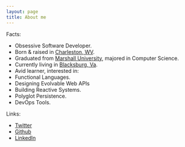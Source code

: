 ```yaml
---
layout: page
title: About me 
---
```


Facts:
 * Obsessive Software Developer.
 * Born & raised in [Charleston, WV](http://en.wikipedia.org/wiki/Charleston,_West_Virginia).
 * Graduated from [Marshall University](http://en.wikipedia.org/wiki/Marshall_University), majored in Computer Science.
 * Currently living in [Blacksburg, Va](http://en.wikipedia.org/wiki/Blacksburg,_Virginia).
 * Avid learner, interested in:
  * Functional Languages.
  * Designing Evolvable Web APIs
  * Building Reactive Systems.
  * Polyglot Persistence.
  * DevOps Tools.
  
Links:
 * [Twitter](https://twitter.com/bradfitzwater)
 * [Github](https://github.com/brad-f)
 * [LinkedIn](https://www.linkedin.com/in/bradfitzwater)
